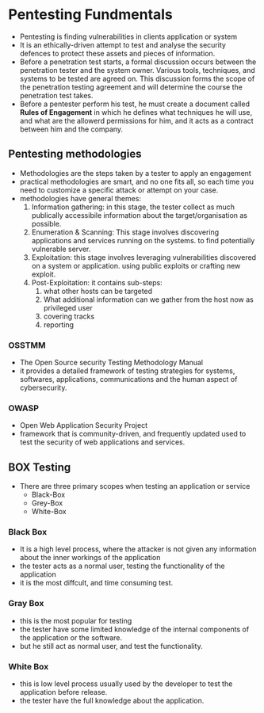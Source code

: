 # Pentesting Fundmentals
* Pentesting is finding vulnerabilities in clients application or system
* It is an ethically-driven attempt to test and analyse the security defences to protect these assets and pieces of information.
* Before a penetration test starts, a formal discussion occurs between the penetration tester and the system owner. Various tools, techniques, and systems to be tested are agreed on. This discussion forms the scope of the penetration testing agreement and will determine the course the penetration test takes.
* Before a pentester perform his test, he must create a document called **Rules of Engagement** in which he defines what techniques he will use, and what are the allowerd permissions for him, and it acts as a contract between him and the company.

## Pentesting methodologies
* Methodologies are the steps taken by a tester to apply an engagement
* practical methodologies are smart, and no one fits all, so each time you need to customize a specific attack or attempt on your case. 
* methodologies have general themes:
  1. Information gathering: in this stage, the tester collect as much publically accessibile information about the target/organisation as possible.
  2. Enumeration & Scanning: This stage involves discovering applications and services running on the systems. to find potentially vulnerable server.
  3. Exploitation: this stage involves leveraging vulnerabilities discovered on a system or application. using public exploits or crafting new exploit.
  4. Post-Exploitation: it contains sub-steps:
     1. what other hosts can be targeted
     2. What additional information can we gather from the host now as privileged user
     3. covering tracks
     4. reporting
### OSSTMM 
* The Open Source security Testing Methodology Manual
* it provides a detailed framework of testing strategies for systems, softwares, applications, communications and the human aspect of cybersecurity.
### OWASP
* Open Web Application Security Project
* framework that is community-driven, and frequently updated used to test the security of web applications and services.

## BOX Testing
* There are three primary scopes when testing an application or service
  * Black-Box
  * Grey-Box
  * White-Box
### Black Box
* It is a high level process, where the attacker is not given any information about the inner workings of the application
* the tester acts as a normal user, testing the functionality of the application
* it is the most diffcult, and time consuming test.

### Gray Box
* this is the most popular for testing
* the tester have some limited knowledge of the internal components of the application or the software. 
* but he still act as normal user, and test the functionality.

### White Box
* this is low level process usually used by the developer to test the application before release. 
* the tester have the full knowledge about the application.